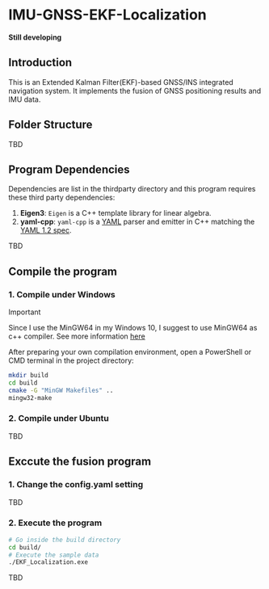 # IMU-GNSS-EKF-Localization

**Still developing**

## Introduction

This is an Extended Kalman Filter(EKF)-based GNSS/INS integrated navigation system. It implements the fusion of GNSS positioning results and IMU data.


## Folder Structure

TBD


## Program Dependencies

Dependencies are list in the thirdparty directory and this program requires these third party dependencies:

1. **Eigen3**: `Eigen` is a C++ template library for linear algebra.
2. **yaml-cpp**:  `yaml-cpp` is a [YAML](http://www.yaml.org/) parser and emitter in C++ matching the [YAML 1.2 spec](http://www.yaml.org/spec/1.2/spec.html).

TBD


## Compile the program

### 1. Compile under Windows

> [!IMPORTANT]  
> Since I use the MinGW64 in my Windows 10, I suggest to use MinGW64 as c++ compiler. See more information [here](https://blog.csdn.net/zhaotun123/article/details/100042073)

After preparing your own compilation environment, open a PowerShell or CMD terminal in the project directory:
```bash
mkdir build
cd build
cmake -G "MinGW Makefiles" ..
mingw32-make
```

### 2. Compile under Ubuntu
TBD



## Exccute the fusion program

### 1. Change the config.yaml setting
TBD

### 2. Execute the program
```bash
# Go inside the build directory
cd build/
# Execute the sample data
./EKF_Localization.exe
```



TBD

